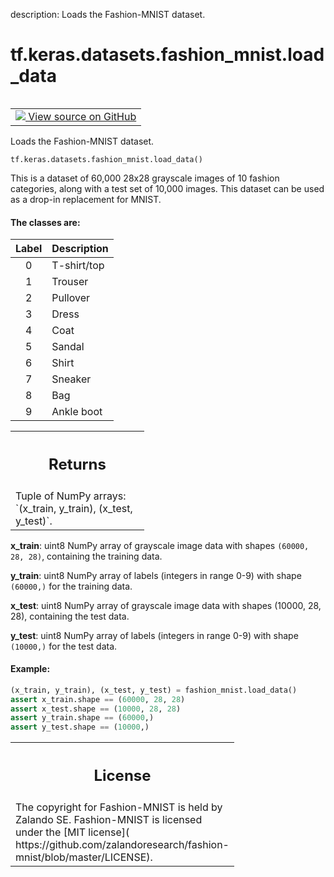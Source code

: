 description: Loads the Fashion-MNIST dataset.

<div itemscope itemtype="http://developers.google.com/ReferenceObject">
<meta itemprop="name" content="tf.keras.datasets.fashion_mnist.load_data" />
<meta itemprop="path" content="Stable" />
</div>

# tf.keras.datasets.fashion_mnist.load_data

<!-- Insert buttons and diff -->

<table class="tfo-notebook-buttons tfo-api nocontent" align="left">
<td>
  <a target="_blank" href="https://github.com/keras-team/keras/tree/v2.15.0/keras/datasets/fashion_mnist.py#L28-L111">
    <img src="https://www.tensorflow.org/images/GitHub-Mark-32px.png" />
    View source on GitHub
  </a>
</td>
</table>



Loads the Fashion-MNIST dataset.


<pre class="devsite-click-to-copy prettyprint lang-py tfo-signature-link">
<code>tf.keras.datasets.fashion_mnist.load_data()
</code></pre>



<!-- Placeholder for "Used in" -->

This is a dataset of 60,000 28x28 grayscale images of 10 fashion categories,
along with a test set of 10,000 images. This dataset can be used as
a drop-in replacement for MNIST.

#### The classes are:



| Label | Description |
|:-----:|-------------|
|   0   | T-shirt/top |
|   1   | Trouser     |
|   2   | Pullover    |
|   3   | Dress       |
|   4   | Coat        |
|   5   | Sandal      |
|   6   | Shirt       |
|   7   | Sneaker     |
|   8   | Bag         |
|   9   | Ankle boot  |

<!-- Tabular view -->
 <table class="responsive fixed orange">
<colgroup><col width="214px"><col></colgroup>
<tr><th colspan="2"><h2 class="add-link">Returns</h2></th></tr>
<tr class="alt">
<td colspan="2">
Tuple of NumPy arrays: `(x_train, y_train), (x_test, y_test)`.
</td>
</tr>

</table>


**x_train**: uint8 NumPy array of grayscale image data with shapes
  `(60000, 28, 28)`, containing the training data.

**y_train**: uint8 NumPy array of labels (integers in range 0-9)
  with shape `(60000,)` for the training data.

**x_test**: uint8 NumPy array of grayscale image data with shapes
  (10000, 28, 28), containing the test data.

**y_test**: uint8 NumPy array of labels (integers in range 0-9)
  with shape `(10000,)` for the test data.

#### Example:



```python
(x_train, y_train), (x_test, y_test) = fashion_mnist.load_data()
assert x_train.shape == (60000, 28, 28)
assert x_test.shape == (10000, 28, 28)
assert y_train.shape == (60000,)
assert y_test.shape == (10000,)
```

<!-- Tabular view -->
 <table class="responsive fixed orange">
<colgroup><col width="214px"><col></colgroup>
<tr><th colspan="2"><h2 class="add-link">License</h2></th></tr>
<tr class="alt">
<td colspan="2">
The copyright for Fashion-MNIST is held by Zalando SE.
Fashion-MNIST is licensed under the [MIT license](
https://github.com/zalandoresearch/fashion-mnist/blob/master/LICENSE).
</td>
</tr>

</table>

